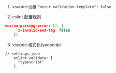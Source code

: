 1. vscode 设置  `"vetur.validation.template": false`

2. eslint 配置规则   
```json
vue/no-parsing-error: [2, {
      x-invalid-end-tag: false
    }]
```

3. vscode 格式化typescript
```
// settings.json
    eslint.validate: [
      "typescript"
    ]
```